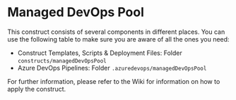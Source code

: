 # Managed DevOps Pool

This construct consists of several components in different places. You can use the following table to make sure you are aware of all the ones you need:

- Construct Templates, Scripts & Deployment Files: Folder `constructs/managedDevOpsPool`
- Azure DevOps Pipelines: Folder  `.azuredevops/managedDevOpsPool`

For further information, please refer to the Wiki for information on how to apply the construct.
